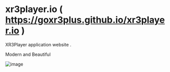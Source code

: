 # xr3player.io ( https://goxr3plus.github.io/xr3player.io )
XR3Player application website .

Modern and Beautiful

![image](https://goxr3plus.github.io/xr3player.io/img/xr3player/main_mode.png)



